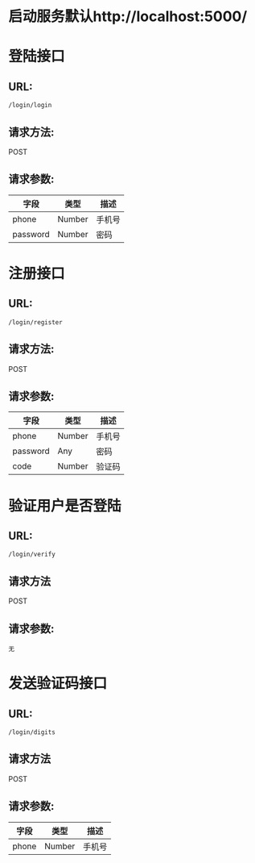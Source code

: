 # 启动服务默认http://localhost:5000/
# 登陆接口

## URL:

```http
/login/login
```

## 请求方法:

POST

## 请求参数:

| 字段     | 类型   | 描述   |
| -------- | ------ | ------ |
| phone    | Number | 手机号 |
| password | Number | 密码   |

# 注册接口

## URL:

```http
/login/register
```

## 请求方法:

POST

## 请求参数:

| 字段     | 类型   | 描述   |
| -------- | ------ | ------ |
| phone    | Number | 手机号 |
| password | Any    | 密码   |
| code     | Number | 验证码 |

# 验证用户是否登陆

## URL:

```http
/login/verify
```

## 请求方法

POST

## 请求参数:

```
无
```

# 发送验证码接口

## URL:

```http
/login/digits
```

## 请求方法

POST

## 请求参数:

| 字段  | 类型   | 描述   |
| ----- | ------ | ------ |
| phone | Number | 手机号 |

